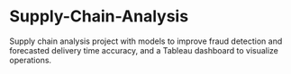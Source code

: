 # Supply-Chain-Analysis
Supply chain analysis project with models to improve fraud detection and forecasted delivery time accuracy, and a Tableau dashboard to visualize operations.
